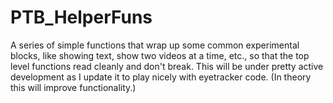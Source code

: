 # PTB_HelperFuns

A series of simple functions that wrap up some common experimental blocks, like showing text, show two videos at a time, etc., so that the top level functions read cleanly and don't break. This will be under pretty active development as I update it to play nicely with eyetracker code. (In theory this will improve functionality.)
